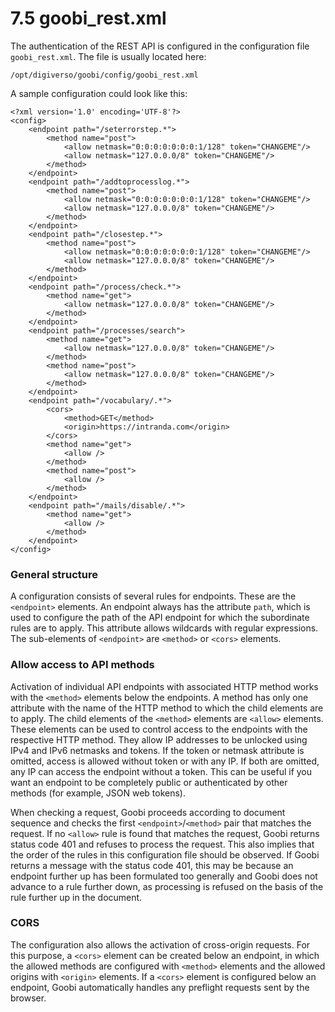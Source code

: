 # 7.5 goobi\_rest.xml

The authentication of the REST API is configured in the configuration file `goobi_rest.xml`. The file is usually located here:

```text
/opt/digiverso/goobi/config/goobi_rest.xml
```

A sample configuration could look like this:

```markup
<?xml version='1.0' encoding='UTF-8'?>
<config>
    <endpoint path="/seterrorstep.*">
        <method name="post">
            <allow netmask="0:0:0:0:0:0:0:1/128" token="CHANGEME"/>
            <allow netmask="127.0.0.0/8" token="CHANGEME"/>
        </method>
    </endpoint>
    <endpoint path="/addtoprocesslog.*">
        <method name="post">
            <allow netmask="0:0:0:0:0:0:0:1/128" token="CHANGEME"/>
            <allow netmask="127.0.0.0/8" token="CHANGEME"/>
        </method>
    </endpoint>
    <endpoint path="/closestep.*">
        <method name="post">
            <allow netmask="0:0:0:0:0:0:0:1/128" token="CHANGEME"/>
            <allow netmask="127.0.0.0/8" token="CHANGEME"/>
        </method>
    </endpoint>
    <endpoint path="/process/check.*">
        <method name="get">
            <allow netmask="127.0.0.0/8" token="CHANGEME"/>
        </method>
    </endpoint>
    <endpoint path="/processes/search">
        <method name="get">
            <allow netmask="127.0.0.0/8" token="CHANGEME"/>
        </method>
        <method name="post">
            <allow netmask="127.0.0.0/8" token="CHANGEME"/>
        </method>
    </endpoint>
    <endpoint path="/vocabulary/.*">
        <cors>
            <method>GET</method>
            <origin>https://intranda.com</origin>               
        </cors>
        <method name="get">
            <allow />
        </method>
        <method name="post">
            <allow />
        </method>
    </endpoint>
    <endpoint path="/mails/disable/.*">
        <method name="get">
            <allow />
        </method>
    </endpoint>
</config>

```

### General structure

A configuration consists of several rules for endpoints. These are the `<endpoint>` elements. An endpoint always has the attribute `path`, which is used to configure the path of the API endpoint for which the subordinate rules are to apply. This attribute allows wildcards with regular expressions. The sub-elements of `<endpoint>` are `<method>` or `<cors>` elements.

### Allow access to API methods

Activation of individual API endpoints with associated HTTP method works with the `<method>` elements below the endpoints. A method has only one attribute with the name of the HTTP method to which the child elements are to apply. The child elements of the `<method>` elements are `<allow>` elements. These elements can be used to control access to the endpoints with the respective HTTP method. They allow IP addresses to be unlocked using IPv4 and IPv6 netmasks and tokens. If the token or netmask attribute is omitted, access is allowed without token or with any IP. If both are omitted, any IP can access the endpoint without a token. This can be useful if you want an endpoint to be completely public or authenticated by other methods \(for example, JSON web tokens\).

When checking a request, Goobi proceeds according to document sequence and checks the first `<endpoint>`/`<method>` pair that matches the request. If no `<allow>` rule is found that matches the request, Goobi returns status code 401 and refuses to process the request. This also implies that the order of the rules in this configuration file should be observed. If Goobi returns a message with the status code 401, this may be because an endpoint further up has been formulated too generally and Goobi does not advance to a rule further down, as processing is refused on the basis of the rule further up in the document.

### CORS

The configuration also allows the activation of cross-origin requests. For this purpose, a `<cors>` element can be created below an endpoint, in which the allowed methods are configured with `<method>` elements and the allowed origins with `<origin>` elements. If a `<cors>` element is configured below an endpoint, Goobi automatically handles any preflight requests sent by the browser.

